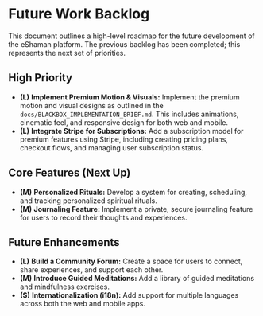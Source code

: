 # Future Work Backlog

This document outlines a high-level roadmap for the future development of the eShaman platform. The previous backlog has been completed; this represents the next set of priorities.

## High Priority

-   **(L)** **Implement Premium Motion & Visuals:** Implement the premium motion and visual designs as outlined in the `docs/BLACKBOX_IMPLEMENTATION_BRIEF.md`. This includes animations, cinematic feel, and responsive design for both web and mobile.
-   **(L)** **Integrate Stripe for Subscriptions:** Add a subscription model for premium features using Stripe, including creating pricing plans, checkout flows, and managing user subscription status.

## Core Features (Next Up)

-   **(M)** **Personalized Rituals:** Develop a system for creating, scheduling, and tracking personalized spiritual rituals.
-   **(M)** **Journaling Feature:** Implement a private, secure journaling feature for users to record their thoughts and experiences.

## Future Enhancements

-   **(L)** **Build a Community Forum:** Create a space for users to connect, share experiences, and support each other.
-   **(M)** **Introduce Guided Meditations:** Add a library of guided meditations and mindfulness exercises.
-   **(S)** **Internationalization (i18n):** Add support for multiple languages across both the web and mobile apps.

